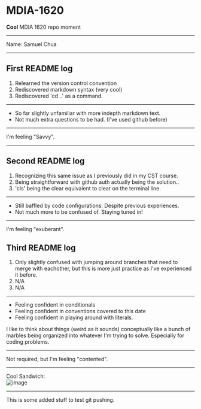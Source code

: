 # MDIA-1620
**Cool** MDIA 1620 repo moment
***
Name: Samuel Chua
***
## First README log
1. Relearned the version control convention
2. Rediscovered markdown syntax (very cool)
3. Rediscovered 'cd ..' as a command.
***
- So far slightly unfamiliar with more indepth markdown text.
- Not much extra questions to be had. (I've used github before)
***
I'm feeling "Savvy".

***
## Second README log
1. Recognizing this same issue as I previously did in my CST course.
2. Being straightforward with github auth actually being the solution..
3. 'cls' being the clear equivalent to clear on the terminal line.

***
- Still baffled by code configurations. Despite previous experiences.
- Not much more to be confused of. Staying tuned in!

***
I'm feeling "exuberant".

## Third README log
1. Only slightly confused with jumping around branches that need to merge with eachother, but this is more just practice as I've experienced it before.
2. N/A
3. N/A

***
- Feeling confident in conditionals
- Feeling confident in conventions covered to this date
- Feeling confident in playing around with literals.

I like to think about things (weird as it sounds) conceptually like a bunch of 
marbles being organized into whatever I'm trying to solve. Especially for coding problems.

***
Not required, but I'm feeling "contented".

***
Cool Sandwich:  
![image](https://github.com/user-attachments/assets/79ff5d81-4872-4a2c-b7b6-660ce94e9dd8)

***
This is some added stuff to test git pushing.

